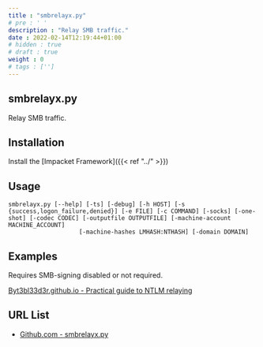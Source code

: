 ```yaml
---
title : "smbrelayx.py"
# pre : ' '
description : "Relay SMB traffic."
date : 2022-02-14T12:19:44+01:00
# hidden : true
# draft : true
weight : 0
# tags : ['']
---
```


## smbrelayx.py

Relay SMB traffic.

## Installation

Install the [Impacket Framework]({{< ref "../" >}})

## Usage

```plain
smbrelayx.py [--help] [-ts] [-debug] [-h HOST] [-s {success,logon_failure,denied}] [-e FILE] [-c COMMAND] [-socks] [-one-shot] [-codec CODEC] [-outputfile OUTPUTFILE] [-machine-account MACHINE_ACCOUNT]
                    [-machine-hashes LMHASH:NTHASH] [-domain DOMAIN]
```

## Examples

Requires SMB-signing disabled or not required.

[Byt3bl33d3r.github.io - Practical guide to NTLM relaying](https://byt3bl33d3r.github.io/practical-guide-to-ntlm-relaying-in-2017-aka-getting-a-foothold-in-under-5-minutes.html)

## URL List

- [Github.com - smbrelayx.py](https://github.com/fortra/impacket/blob/master/examples/smbrelayx.py)
